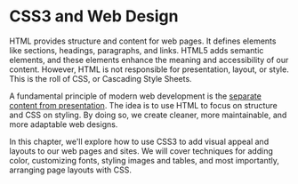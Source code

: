 # CSS3 and Web Design

HTML provides structure and content for web pages.
It defines elements like sections, headings, paragraphs, and links.
HTML5 adds semantic elements, and these elements enhance the meaning and accessibility of our content.
However, HTML is not responsible for presentation, layout, or style.
This is the roll of CSS, or Cascading Style Sheets.

A fundamental principle of modern web development is the [separate content from presentation][separation_wiki].
The idea is to use HTML to focus on structure and CSS on styling.
By doing so, we create cleaner, more maintainable, and more adaptable web designs.

In this chapter, we'll explore how to use CSS3 to add visual appeal and layouts to our web pages and sites.
We will cover techniques for adding color, customizing fonts, styling images and tables, and most importantly,
arranging page layouts with CSS.

[separation_wiki]:https://en.wikipedia.org/wiki/Separation_of_content_and_presentation

